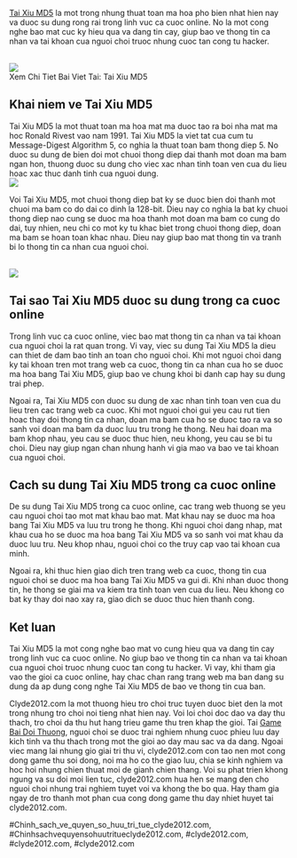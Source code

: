 <p><a href="https://clyde2012.com/tai-xiu-md5/">Tai Xiu MD5</a> la mot trong nhung thuat toan ma hoa pho bien nhat hien nay va duoc su dung rong rai trong linh vuc ca cuoc online. No la mot cong nghe bao mat cuc ky hieu qua va dang tin cay, giup bao ve thong tin ca nhan va tai khoan cua nguoi choi truoc nhung cuoc tan cong tu hacker.</p><br><img src="https://clyde2012.com/wp-content/uploads/2025/02/tai-xiu-md5-11.webp"></br>
Xem Chi Tiet Bai Viet Tai: Tai Xiu MD5<h2>Khai niem ve Tai Xiu MD5</h2><p>Tai Xiu MD5 la mot thuat toan ma hoa mat ma duoc tao ra boi nha mat ma hoc Ronald Rivest vao nam 1991. Tai Xiu MD5 la viet tat cua cum tu Message-Digest Algorithm 5, co nghia la thuat toan bam thong diep 5. No duoc su dung de bien doi mot chuoi thong diep dai thanh mot doan ma bam ngan hon, thuong duoc su dung cho viec xac nhan tinh toan ven cua du lieu hoac xac thuc danh tinh cua nguoi dung.<br><img src="https://clyde2012.com/wp-content/uploads/2025/02/tai-xiu-md5-10.webp"></br><p>Voi Tai Xiu MD5, mot chuoi thong diep bat ky se duoc bien doi thanh mot chuoi ma bam co do dai co dinh la 128-bit. Dieu nay co nghia la bat ky chuoi thong diep nao cung se duoc ma hoa thanh mot doan ma bam co cung do dai, tuy nhien, neu chi co mot ky tu khac biet trong chuoi thong diep, doan ma bam se hoan toan khac nhau. Dieu nay giup bao mat thong tin va tranh bi lo thong tin ca nhan cua nguoi choi.</p><br><img src="https://clyde2012.com/wp-content/uploads/2025/02/tac-gia-11.webp"></br><h2>Tai sao Tai Xiu MD5 duoc su dung trong ca cuoc online</h2><p>Trong linh vuc ca cuoc online, viec bao mat thong tin ca nhan va tai khoan cua nguoi choi la rat quan trong. Vi vay, viec su dung Tai Xiu MD5 la dieu can thiet de dam bao tinh an toan cho nguoi choi. Khi mot nguoi choi dang ky tai khoan tren mot trang web ca cuoc, thong tin ca nhan cua ho se duoc ma hoa bang Tai Xiu MD5, giup bao ve chung khoi bi danh cap hay su dung trai phep.<p>Ngoai ra, Tai Xiu MD5 con duoc su dung de xac nhan tinh toan ven cua du lieu tren cac trang web ca cuoc. Khi mot nguoi choi gui yeu cau rut tien hoac thay doi thong tin ca nhan, doan ma bam cua ho se duoc tao ra va so sanh voi doan ma bam da duoc luu tru trong he thong. Neu hai doan ma bam khop nhau, yeu cau se duoc thuc hien, neu khong, yeu cau se bi tu choi. Dieu nay giup ngan chan nhung hanh vi gia mao va bao ve tai khoan cua nguoi choi.</p><h2>Cach su dung Tai Xiu MD5 trong ca cuoc online</h2><p>De su dung Tai Xiu MD5 trong ca cuoc online, cac trang web thuong se yeu cau nguoi choi tao mot mat khau bao mat. Mat khau nay se duoc ma hoa bang Tai Xiu MD5 va luu tru trong he thong. Khi nguoi choi dang nhap, mat khau cua ho se duoc ma hoa bang Tai Xiu MD5 va so sanh voi mat khau da duoc luu tru. Neu khop nhau, nguoi choi co the truy cap vao tai khoan cua minh.<p>Ngoai ra, khi thuc hien giao dich tren trang web ca cuoc, thong tin cua nguoi choi se duoc ma hoa bang Tai Xiu MD5 va gui di. Khi nhan duoc thong tin, he thong se giai ma va kiem tra tinh toan ven cua du lieu. Neu khong co bat ky thay doi nao xay ra, giao dich se duoc thuc hien thanh cong.</p><h2>Ket luan</h2><p>Tai Xiu MD5 la mot cong nghe bao mat vo cung hieu qua va dang tin cay trong linh vuc ca cuoc online. No giup bao ve thong tin ca nhan va tai khoan cua nguoi choi truoc nhung cuoc tan cong tu hacker. Vi vay, khi tham gia vao the gioi ca cuoc online, hay chac chan rang trang web ma ban dang su dung da ap dung cong nghe Tai Xiu MD5 de bao ve thong tin cua ban.</p><p>Clyde2012.com la mot thuong hieu tro choi truc tuyen duoc biet den la mot trong nhung tro choi noi tieng nhat hien nay. Voi loi choi doc dao va day thu thach, tro choi da thu hut hang trieu game thu tren khap the gioi. Tai <a href="https://clyde2012.com/">Game Bai Doi Thuong</a>, nguoi choi se duoc trai nghiem nhung cuoc phieu luu day kich tinh va thu thach trong mot the gioi ao day mau sac va da dang. Ngoai viec mang lai nhung gio giai tri thu vi, clyde2012.com con tao nen mot cong dong game thu soi dong, noi ma ho co the giao luu, chia se kinh nghiem va hoc hoi nhung chien thuat moi de gianh chien thang. Voi su phat trien khong ngung va su doi moi lien tuc, clyde2012.com hua hen se mang den cho nguoi choi nhung trai nghiem tuyet voi va khong the bo qua. Hay tham gia ngay de tro thanh mot phan cua cong dong game thu day nhiet huyet tai clyde2012.com.</p>
#Chinh_sach_ve_quyen_so_huu_tri_tue_clyde2012.com, #Chinhsachvequyensohuutritueclyde2012.com, #clyde2012.com, #clyde2012.com, #clyde2012.com
